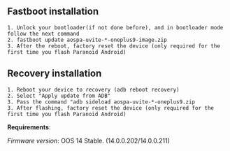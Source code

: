 ## Fastboot installation

```
1. Unlock your bootloader(if not done before), and in bootloader mode follow the next command
2. fastboot update aospa-uvite-*-oneplus9-image.zip
3. After the reboot, factory reset the device (only required for the first time you flash Paranoid Android)
```

## Recovery installation

```
1. Reboot your device to recovery (adb reboot recovery)
2. Select "Apply update from ADB"
3. Pass the command "adb sideload aospa-uvite-*-oneplus9.zip
3. After flashing, factory reset the device (only required for the first time you flash Paranoid Android)
```

**Requirements**: 

*Firmware version*: OOS 14 Stable. (14.0.0.202/14.0.0.211)
